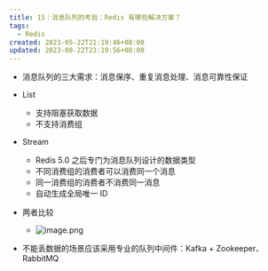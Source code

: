 ```yaml
---
title: 15｜消息队列的考验：Redis 有哪些解决方案？
tags:
  - Redis
created: 2023-05-22T21:19:46+08:00
updated: 2023-08-22T23:19:56+08:00
---
```


- 消息队列的三大需求：消息保序、重复消息处理、消息可靠性保证
- List

  - 支持阻塞获取数据
  - 不支持消费组

- Stream

  - Redis 5.0 之后专门为消息队列设计的数据类型
  - 不同消费组的消费者可以消费同一个消息
  - 同一消费组的消费者不消费同一消息
  - 自动生成全局唯一 ID

- 两者比较
  - ![image.png](https://cdn.jsdelivr.net/gh/11ze/static/images/redis-15-1.png)

- 不能丢数据的场景应该采用专业的队列中间件：Kafka + Zookeeper、RabbitMQ
